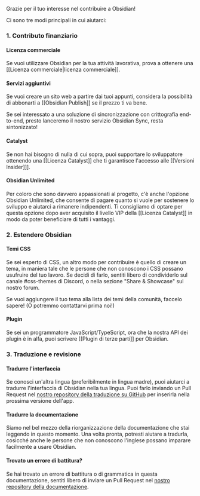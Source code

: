 Grazie per il tuo interesse nel contribuire a Obsidian!

Ci sono tre modi principali in cui aiutarci:

### 1. Contributo finanziario

#### Licenza commerciale

Se vuoi utilizzare Obsidian per la tua attività lavorativa, prova a ottenere una [[Licenza commerciale|licenza commerciale]].

#### Servizi aggiuntivi

Se vuoi creare un sito web a partire dai tuoi appunti, considera la possibilità di abbonarti a [[Obsidian Publish]] se il prezzo ti va bene.

Se sei interessato a una soluzione di sincronizzazione con crittografia end-to-end, presto lanceremo il nostro servizio Obsidian Sync, resta sintonizzato!

#### Catalyst

Se non hai bisogno di nulla di cui sopra, puoi supportare lo sviluppatore ottenendo una [[Licenza Catalyst]] che ti garantisce l'accesso alle [[Versioni Insider]]].

#### Obsidian Unlimited

Per coloro che sono davvero appassionati al progetto, c'è anche l'opzione Obsidian Unlimited, che consente di pagare quanto si vuole per sostenere lo sviluppo e aiutarci a rimanere indipendenti. Ti consigliamo di optare per questa opzione dopo aver acquisito il livello VIP della [[Licenza Catalyst]] in modo da poter beneficiare di tutti i vantaggi.

### 2. Estendere Obsidian

#### Temi CSS

Se sei esperto di CSS, un altro modo per contribuire è quello di creare un tema, in maniera tale che le persone che non conoscono i CSS possano usufruire del tuo lavoro. Se decidi di farlo, sentiti libero di condividerlo sul canale #css-themes di Discord, o nella sezione "Share & Showcase" sul nostro forum.

Se vuoi aggiungere il tuo tema alla lista dei temi della comunità, faccelo sapere! (O potremmo contattarvi prima noi!)

#### Plugin

Se sei un programmatore JavaScript/TypeScript, ora che la nostra API dei plugin è in alfa, puoi scrivere [[Plugin di terze parti]] per Obsidian.

### 3. Traduzione e revisione

#### Tradurre l'interfaccia

Se conosci un'altra lingua (preferibilmente in lingua madre), puoi aiutarci a tradurre l'interfaccia di Obsidian nella tua lingua. Puoi farlo inviando un Pull Request nel [nostro repository della traduzione su GitHub](https://github.com/obsidianmd/obsidian-translations) per inserirla nella prossima versione dell'app.

#### Tradurre la documentazione

Siamo nel bel mezzo della riorganizzazione della documentazione che stai leggendo in questo momento. Una volta pronta, potresti aiutare a tradurla, cosicché anche le persone che non conoscono l'inglese possano imparare facilmente a usare Obsidian.

#### Trovato un errore di battitura?

Se hai trovato un errore di battitura o di grammatica in questa documentazione, sentiti libero di inviare un Pull Request nel [nostro repository della documentazione](https://github.com/obsidianmd/obsidian-docs).